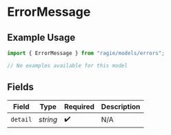 # ErrorMessage

## Example Usage

```typescript
import { ErrorMessage } from "ragie/models/errors";

// No examples available for this model
```

## Fields

| Field              | Type               | Required           | Description        |
| ------------------ | ------------------ | ------------------ | ------------------ |
| `detail`           | *string*           | :heavy_check_mark: | N/A                |
